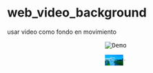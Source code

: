 # web_video_background

usar video como fondo en movimiento

<p align="center">
    <kbd>
        <img src="./box/mit1.jpg" alt="Demo" width="50px"/>
    </kbd>
</p>

<p align="center">
    <kbd>
        <img src="./box/mit2.jpg" alt="Demo" width="50px"/>
    </kbd>
</p>